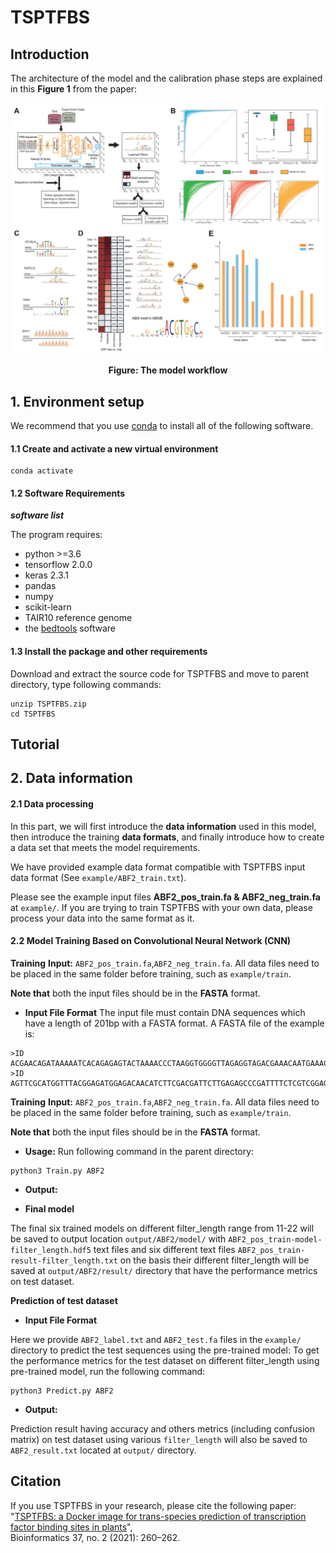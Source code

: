 # TSPTFBS
## Introduction
The architecture of the model and the calibration phase steps are explained in this **Figure 1** from the paper:

<p align="center">
<img src="TFPTFBS.jpg">
</p>
<p align="center"><b>Figure: The model workflow</b></p>


## 1. Environment setup

We recommend that you use [conda](https://docs.conda.io/en/latest/) to install all of the following software.

#### 1.1 Create and activate a new virtual environment

```
conda activate
```

#### 1.2 Software Requirements
***software list***

The program requires:
  * python >=3.6
  * tensorflow 2.0.0
  * keras 2.3.1
  * pandas
  * numpy
  * scikit-learn
  * TAIR10 reference genome
  * the [bedtools](https://bedtools.readthedocs.io/en/latest/) software

#### 1.3 Install the package and other requirements

Download and extract the source code for TSPTFBS and move to parent directory, type following commands:

```
unzip TSPTFBS.zip
cd TSPTFBS
```
## Tutorial
## 2. Data information

#### 2.1 Data processing

In this part, we will first introduce the **data information** used in this model, then introduce the training **data formats**, and finally introduce how to create a data set that meets the model requirements.

We have provided example data format compatible with TSPTFBS input data format (See `example/ABF2_train.txt`).

Please see the example input files **ABF2_pos_train.fa & ABF2_neg_train.fa** at `example/`. If you are trying to train TSPTFBS with your own data, please process your data into the same format as it.


#### 2.2 Model Training Based on Convolutional Neural Network (CNN)
**Training** 
**Input:** `ABF2_pos_train.fa`,`ABF2_neg_train.fa`. 
All data files need to be placed in the same folder before training, such as `example/train`.

**Note that** both the input files should be in the **FASTA** format.

- **Input File Format**
The input file must contain DNA sequences which have a length of 201bp with a FASTA format. A FASTA file of the example is:

```
>ID
ACGAACAGATAAAAATCACAGAGAGTACTAAAACCCTAAGGTGGGGTTAGAGGTAGACGAAACAATGAAACGGAATCGTTTTAGTACGAGAAACTGCCACGTGGCATTATCTTGCACGTGTCAGTGGCTTTAGAGTTAAATACACATTTTCTGAAAATGATTTTCAACATCTGAAGAAAAGAATCTAGACGACGACAATGG
>ID
AGTTCGCATGGTTTACGGAGATGGAGACAACATCTTCGACGATTCTTGAGAGCCCGATTTTCTCGTCGGAGAAAAAGACGGCTGTCTCGGGGGCTGATGACGTGGCGGTGTTCTTTCCGATGGGAGAAGAGGATGAGTCTTTGTTCGCCGATCTCGGCGAGTTGCCGGAGTGTTCTGTGGTGTTTCGTCACCGGAGTAGCG
```
**Training** 
**Input:** `ABF2_pos_train.fa`,`ABF2_neg_train.fa`. 
All data files need to be placed in the same folder before training, such as `example/train`.

**Note that** both the input files should be in the **FASTA** format.

- **Usage:**
Run following command in the parent directory:

```
python3 Train.py ABF2
```
- **Output:** 

 - **Final model** 

The final six trained models on different filter_length range from 11-22 will be saved to output location `output/ABF2/model/` with `ABF2_pos_train-model-filter_length.hdf5` text files and six different text files `ABF2_pos_train-result-filter_length.txt` on the basis their different filter_length will be saved at `output/ABF2/result/` directory that have the performance metrics on test dataset.

 **Prediction of test dataset**
  
- **Input File Format**

Here we provide `ABF2_label.txt` and `ABF2_test.fa` files in the `example/` directory to predict the test sequences using the pre-trained model: 
To get the performance metrics for the test dataset on different filter_length using pre-trained model, run the following command: 
```
python3 Predict.py ABF2
```
 - **Output:**

Prediction result having accuracy and others metrics (including confusion matrix) on test dataset using various `filter_length` will also be saved to `ABF2_result.txt` located at `output/` directory.

## Citation

If you use TSPTFBS in your research, please cite the following paper:</br>
"[TSPTFBS: a Docker image for trans-species prediction of transcription factor binding sites in plants](https://academic.oup.com/bioinformatics/article/37/2/260/6069568)",<br/>
Bioinformatics 37, no. 2 (2021): 260–262.
